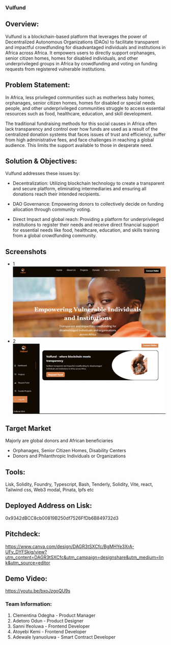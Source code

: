 ### Vulfund


##  Overview:

Vulfund is a blockchain-based platform that leverages the power of Decentralized Autonomous Organizations (DAOs) to facilitate transparent and impactful crowdfunding for disadvantaged individuals and institutions in Africa across Africa. It empowers users to directly support orphanages, senior citizen homes, homes for disabled individuals, and other underprivileged groups in Africa by crowdfunding and voting on funding requests from registered vulnerable institutions.

## Problem Statement:

In Africa, less privileged communities such as motherless baby homes, orphanages, senior citizen homes, homes for disabled or special needs people, and other underprivileged communities struggle to access essential resources such as food, healthcare, education, and skill development.

The traditional fundraising methods for this social causes in Africa often lack transparency and control over how funds are used as a result of the centralized donation systems that faces issues of trust and efficiency, suffer from high administrative fees, and face challenges in reaching a global audience. This limits the support available to those in desperate need.

## Solution & Objectives:

Vulfund addresses these issues by:

* Decentralization: Utilizing blockchain technology to create a transparent and secure platform, eliminating intermediaries and ensuring all donations reach their intended recipients.

* DAO Governance: Empowering donors to collectively decide on funding allocation through community voting.

* Direct Impact and global reach: Providing a platform for underprivileged institutions to register their needs and receive direct financial support for essential needs like food, healthcare, education, and skills training from a global crowdfunding community.


## Screenshots

- 1
![Screenshot](./public/screenshot1.jpg)
- 2
![Screenshot](./public/screenshot2.jpg)

## Target Market

Majorly are global donors and African beneficiaries
* Orphanages, Senior Citizen Homes, Disability Centers
* Donors and Philanthropic Individuals or Organizations

## Tools:

Lisk, Solidity, Foundry, Typescript, Bash, Tenderly, Solidity, Vite, react, Tailwind css, Web3 modal, Pinata, Ipfs etc

## Deployed Address on Lisk:

0x9342dBCC8cb00819B250df7526FfDb6B849732d3

## Pitchdeck:

https://www.canva.com/design/DAGR3tSXCfc/BgMHYe3XrA-UFy_DYFSkig/view?utm_content=DAGR3tSXCfc&utm_campaign=designshare&utm_medium=link&utm_source=editor

## Demo Video: 
https://youtu.be/bxoJzgoQU9s

### Team Information:
1. Clementina Odegha - Product Manager
2. Adetoro Odun - Product Designer
3. Sanni Ifeoluwa - Frontend Developer
4. Atoyebi Kemi - Frontend Developer
5. Adewale Iyanuoluwa - Smart Contract Developer
